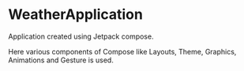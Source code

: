 # WeatherApplication

Application created using Jetpack compose.

Here various components of Compose like Layouts, Theme, Graphics, Animations and Gesture is used.
